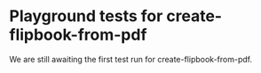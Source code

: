 # Playground tests for create-flipbook-from-pdf
We are still awaiting the first test run for create-flipbook-from-pdf.
